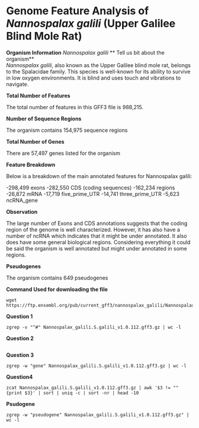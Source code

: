 # Genome Feature Analysis of *Nannospalax galili* (Upper Galilee Blind Mole Rat)

**Organism Information**
*Nannospalax galili*
** Tell us bit about the organism**  
*Nannospalax galili*, also known as the Upper Galilee blind mole rat, belongs to the Spalacidae family. This species is well-known for its ability to survive in low oxygen environments. It is blind and uses touch and vibrations to navigate.

**Total Number of Features**

The total number of features in this GFF3 file is 988,215.

**Number of Sequence Regions**

The organism contains 154,975 sequence regions

**Total Number of Genes**

There are 57,497 genes listed for the organism

**Feature Breakdown**

Below is a breakdown of the main annotated features for Nannospalax galili:

-298,499 exons
-282,550 CDS (coding sequences)
-162,234 regions
-26,872 mRNA
-17,719 five_prime_UTR
-14,741 three_prime_UTR
-5,623 ncRNA_gene


**Observation**

The large number of Exons and CDS annotations suggests that the coding region of the genome is well characterized. However, it has also have a number of ncRNA which indicates that it might be under annotated. It also does have some general biological regions. Considering everything it could be said the organism is well annotated but might under annotated in some regions.

**Pseudogenes**

The organism contains 649 pseudogenes

**Command Used for downloading the file**

````
wget https://ftp.ensembl.org/pub/current_gff3/nannospalax_galili/Nannospalax_galili.S.galili_v1.0.112.gff3.gz
````
**Question 1**

````
zgrep -v "^#" Nannospalax_galili.S.galili_v1.0.112.gff3.gz | wc -l
````
**Question 2**

````zgrep "##sequence-region" Nannospalax_galili.S.galili_v1.0.112.gff3.gz | wc -l
````
**Question 3**

````
zgrep -w "gene" Nannospalax_galili.S.galili_v1.0.112.gff3.gz | wc -l
````
**Question4**


````
zcat Nannospalax_galili.S.galili_v1.0.112.gff3.gz | awk '$3 != "" {print $3}' | sort | uniq -c | sort -nr | head -10
````
**Psudogene**

````
zgrep -w "pseudogene" Nannospalax_galili.S.galili_v1.0.112.gff3.gz" | wc -l
````



